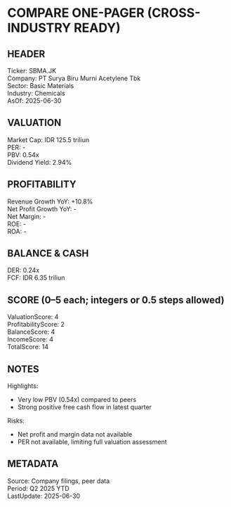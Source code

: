 # COMPARE ONE-PAGER (CROSS-INDUSTRY READY)

## HEADER
Ticker: SBMA.JK  
Company: PT Surya Biru Murni Acetylene Tbk  
Sector: Basic Materials  
Industry: Chemicals  
AsOf: 2025-06-30

## VALUATION
Market Cap: IDR 125.5 triliun  
PER: -  
PBV: 0.54x  
Dividend Yield: 2.94%

## PROFITABILITY
Revenue Growth YoY: +10.8%  
Net Profit Growth YoY: -  
Net Margin: -  
ROE: -  
ROA: -

## BALANCE & CASH
DER: 0.24x  
FCF: IDR 6.35 triliun

## SCORE (0–5 each; integers or 0.5 steps allowed)
ValuationScore: 4  
ProfitabilityScore: 2  
BalanceScore: 4  
IncomeScore: 4  
TotalScore: 14

## NOTES
Highlights:
- Very low PBV (0.54x) compared to peers
- Strong positive free cash flow in latest quarter

Risks:
- Net profit and margin data not available
- PER not available, limiting full valuation assessment

## METADATA
Source: Company filings, peer data  
Period: Q2 2025 YTD  
LastUpdate: 2025-06-30